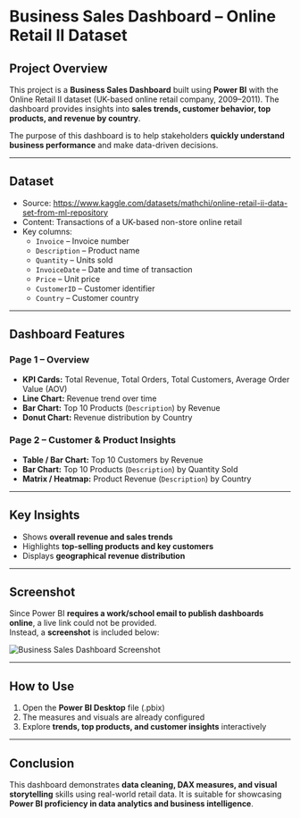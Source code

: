# Business Sales Dashboard – Online Retail II Dataset

## Project Overview
This project is a **Business Sales Dashboard** built using **Power BI** with the Online Retail II dataset (UK-based online retail company, 2009–2011). The dashboard provides insights into **sales trends, customer behavior, top products, and revenue by country**.  

The purpose of this dashboard is to help stakeholders **quickly understand business performance** and make data-driven decisions.  

---

## Dataset
- Source: https://www.kaggle.com/datasets/mathchi/online-retail-ii-data-set-from-ml-repository
- Content: Transactions of a UK-based non-store online retail  
- Key columns:
  - `Invoice` – Invoice number  
  - `Description` – Product name  
  - `Quantity` – Units sold  
  - `InvoiceDate` – Date and time of transaction  
  - `Price` – Unit price  
  - `CustomerID` – Customer identifier  
  - `Country` – Customer country  

---

## Dashboard Features

### Page 1 – Overview
- **KPI Cards:** Total Revenue, Total Orders, Total Customers, Average Order Value (AOV)  
- **Line Chart:** Revenue trend over time  
- **Bar Chart:** Top 10 Products (`Description`) by Revenue  
- **Donut Chart:** Revenue distribution by Country  

### Page 2 – Customer & Product Insights
- **Table / Bar Chart:** Top 10 Customers by Revenue  
- **Bar Chart:** Top 10 Products (`Description`) by Quantity Sold  
- **Matrix / Heatmap:** Product Revenue (`Description`) by Country  

---

## Key Insights
- Shows **overall revenue and sales trends**  
- Highlights **top-selling products and key customers**  
- Displays **geographical revenue distribution**  

---

## Screenshot
Since Power BI **requires a work/school email to publish dashboards online**, a live link could not be provided.  
Instead, a **screenshot** is included below:

![Business Sales Dashboard Screenshot](./dashboard_screenshot.png)  

---

## How to Use
1. Open the **Power BI Desktop** file (.pbix)  
2. The measures and visuals are already configured  
3. Explore **trends, top products, and customer insights** interactively  

---

## Conclusion
This dashboard demonstrates **data cleaning, DAX measures, and visual storytelling** skills using real-world retail data. It is suitable for showcasing **Power BI proficiency in data analytics and business intelligence**.
